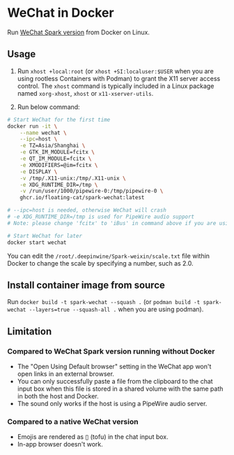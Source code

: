 # WeChat in Docker

Run [WeChat Spark version](https://aur.archlinux.org/packages/com.qq.weixin.spark) from Docker on Linux.

## Usage

1. Run `xhost +local:root` (or `xhost +SI:localuser:$USER` when you are using rootless Containers with Podman) to grant the X11 server access control. The `xhost` command is typically included in a Linux package named `xorg-xhost`, `xhost` or `x11-xserver-utils`.

2. Run below command:
```bash
# Start WeChat for the first time
docker run -it \
    --name wechat \
    --ipc=host \
    -e TZ=Asia/Shanghai \
    -e GTK_IM_MODULE=fcitx \
    -e QT_IM_MODULE=fcitx \
    -e XMODIFIERS=@im=fcitx \
    -e DISPLAY \
    -v /tmp/.X11-unix:/tmp/.X11-unix \
    -e XDG_RUNTIME_DIR=/tmp \
    -v /run/user/1000/pipewire-0:/tmp/pipewire-0 \
    ghcr.io/floating-cat/spark-wechat:latest

# --ipc=host is needed, otherwise WeChat will crash 
# -e XDG_RUNTIME_DIR=/tmp is used for PipeWire audio support
# Note: please change 'fcitx' to 'iBus' in command above if you are using iBus

# Start WeChat for later
docker start wechat
```

You can edit the `/root/.deepinwine/Spark-weixin/scale.txt` file within Docker to change the scale by specifying a number, such as 2.0.

## Install container image from source

Run `docker build -t spark-wechat --squash .` (or `podman build -t spark-wechat --layers=true --squash-all .` when you are using podman).

## Limitation

### Compared to WeChat Spark version running without Docker

* The "Open Using Default browser" setting in the WeChat app won't open links in an external browser.
* You can only successfully paste a file from the clipboard to the chat input box when this file is stored in a shared volume with the same path in both the host and Docker.
* The sound only works if the host is using a PipeWire audio server.

### Compared to a native WeChat version

* Emojis are rendered as ▯ (tofu) in the chat input box.
* In-app browser doesn't work.
